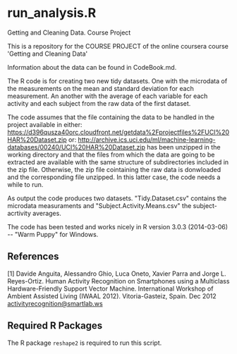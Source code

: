 run_analysis.R
==============

Getting and Cleaning Data. Course Project

This is a repository for the COURSE PROJECT of the online coursera course 'Getting and Cleaning Data'

Information about the data can be found in CodeBook.md.

The R code is for creating two new tidy datasets. 
One with the microdata of the measurements on the mean and standard deviation for each measurement.
An another with the average of each variable for each activity and each subject from the raw data of the first dataset.

The code assumes that the file containing the data to be handled in the project available in either:
https://d396qusza40orc.cloudfront.net/getdata%2Fprojectfiles%2FUCI%20HAR%20Dataset.zip
or:
http://archive.ics.uci.edu/ml/machine-learning-databases/00240/UCI%20HAR%20Dataset.zip
has been unzipped in the working directory and that the files from which the data are going to be extracted are available with the same structure of subdirectories included in the zip file. Otherwise, the zip file cointaining the raw data is donwloaded and the corresponding file unzipped. In this latter case, the code needs a while to run.

As output the code produces two datasets. "Tidy.Dataset.csv" contains the microdata measuraments and "Subject.Activity.Means.csv" the subject-acrtivity averages.

The code has been tested and works nicely in R version 3.0.3 (2014-03-06) -- "Warm Puppy" for Windows.

## References

[1] Davide Anguita, Alessandro Ghio, Luca Oneto, Xavier Parra and Jorge L. Reyes-Ortiz. Human Activity Recognition on Smartphones using a Multiclass Hardware-Friendly Support Vector Machine. International Workshop of Ambient Assisted Living (IWAAL 2012). Vitoria-Gasteiz, Spain. Dec 2012
<activityrecognition@smartlab.ws>

## Required R Packages

The R package `reshape2` is required to run this script.
```

